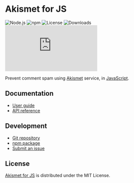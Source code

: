 # Akismet for JS
![Node.js](https://badgen.net/npm/node/@cedx/akismet) ![npm](https://badgen.net/npm/v/@cedx/akismet) ![License](https://badgen.net/npm/license/@cedx/akismet) ![Downloads](https://badgen.net/npm/dt/@cedx/akismet) ![Coverage](https://badgen.net/codecov/c/github/cedx/akismet.js)

Prevent comment spam using [Akismet](https://akismet.com) service, in [JavaScript](https://developer.mozilla.org/docs/Web/JavaScript).

## Documentation
- [User guide](https://cedx.github.io/akismet.js)
- [API reference](https://cedx.github.io/akismet.js/api)

## Development
- [Git repository](https://github.com/cedx/akismet.js)
- [npm package](https://www.npmjs.com/package/@cedx/akismet)
- [Submit an issue](https://github.com/cedx/akismet.js/issues)

## License
[Akismet for JS](https://github.com/cedx/akismet.js) is distributed under the MIT License.
